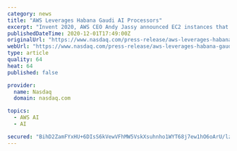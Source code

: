 ```yaml
---
category: news
title: "AWS Leverages Habana Gaudi AI Processors"
excerpt: "Invent 2020, AWS CEO Andy Jassy announced EC2 instances that will leverage up to eight Habana ® Gaudi ® accelerators and deliver up to 40% better price performance than current graphics processing unit-based EC2 instances for machine learning workloads 1."
publishedDateTime: 2020-12-01T17:49:00Z
originalUrl: "https://www.nasdaq.com/press-release/aws-leverages-habana-gaudi-ai-processors-2020-12-01"
webUrl: "https://www.nasdaq.com/press-release/aws-leverages-habana-gaudi-ai-processors-2020-12-01"
type: article
quality: 64
heat: 64
published: false

provider:
  name: Nasdaq
  domain: nasdaq.com

topics:
  - AWS AI
  - AI

secured: "BihD2ZamFYxHU+6DIsS6kVewVFhMW5VskXsuhnho1WYT68j7ew1hO6oArU/lz1v7cqIYC2GsDIZR/eJb//Fd89/ICzhCSl0XybGD2USjghQqbK6aiHxBWssd4lQjiwDQzA4o6aGw6FWKMQkRqWap+SbAfT59KIDBQpsxgDxcU2mpMhjTmN7Z5HlYOY2yPZnkvJbZrD/JMytj8fXoyorlzzKq4HAP7S+Sw8PHsSNYrvmJ+b6rJcJAUv72IgxsXgrIPt3fbt3zyeN5UvQ8Bikj1l9NC5oUYOjb045kuaHUs0F9r97HufHiqXlQNRgP15SCdYZPM3so8swC0259PUUYa4ZH0VrUZ1zNAYKk9T+6wSo=;tsFGcj5UI3q8f9QnQg5K6w=="
---
```


